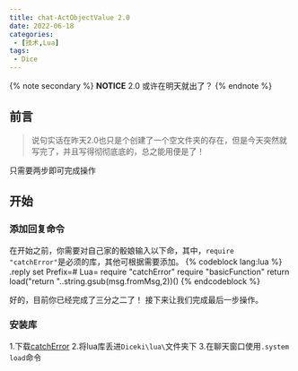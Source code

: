 ```yaml
---
title: chat-ActObjectValue 2.0
date: 2022-06-18
categories:
 - [技术,Lua]
tags:
 - Dice
---
```



{% note secondary %}
**NOTICE**
2.0 或许在明天就出了？
{% endnote %}

## 前言
> 说句实话在昨天2.0也只是个创建了一个空文件夹的存在，但是今天突然就写完了，并且写得彻彻底底的，总之能用便是了！

只需要两步即可完成操作

## 开始
### 添加回复命令
在开始之前，你需要对自己家的骰娘输入以下命，其中，`require "catchError"`是必须的库，其他可根据需要添加。
{% codeblock lang:lua %}
.reply set
Prefix=#
Lua=
require "catchError"
require "basicFunction"
return load("return "..string.gsub(msg.fromMsg,2))()
{% endcodeblock %}

好的，目前你已经完成了三分之二了！
接下来让我们完成最后一步操作。

### 安装库
1.下载[catchError](https://girhub.com/cypress0522)
2.将lua库丢进`Diceki\lua\`文件夹下
3.在聊天窗口使用`.system load`命令
